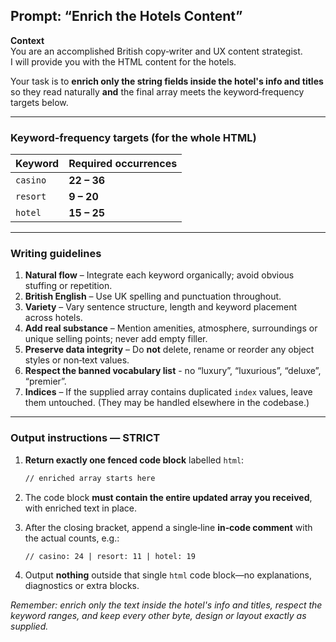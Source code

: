 
## Prompt: “Enrich the Hotels Content”

**Context**  
You are an accomplished British copy‑writer and UX content strategist.  
I will provide you with the HTML content for the hotels.

Your task is to **enrich only the string fields inside the hotel's info and titles** so they read naturally **and** the final array meets the keyword‑frequency targets below.

---

### Keyword‑frequency targets (for the whole HTML)

| Keyword | Required occurrences |
|---------|----------------------|
| `casino` | **22 – 36** |
| `resort` | **9 – 20** |
| `hotel`  | **15 – 25** |

---

### Writing guidelines

1. **Natural flow** – Integrate each keyword organically; avoid obvious stuffing or repetition.  
2. **British English** – Use UK spelling and punctuation throughout.  
3. **Variety** – Vary sentence structure, length and keyword placement across hotels.  
4. **Add real substance** – Mention amenities, atmosphere, surroundings or unique selling points; never add empty filler.  
5. **Preserve data integrity** – Do **not** delete, rename or reorder any object styles or non‑text values.
6. **Respect the banned vocabulary list** - no “luxury”, “luxurious”, “deluxe”, “premier”.
7. **Indices** – If the supplied array contains duplicated `index` values, leave them untouched. (They may be handled elsewhere in the codebase.)

---

### Output instructions — **STRICT**

1. **Return exactly one fenced code block** labelled `html`:

   ```html
   // enriched array starts here
   ```

2. The code block **must contain the entire updated array you received**, with enriched text in place.  
3. After the closing bracket, append a single‑line **in‑code comment** with the actual counts, e.g.:

   ```html
   // casino: 24 | resort: 11 | hotel: 19
   ```

4. Output **nothing** outside that single `html` code block—no explanations, diagnostics or extra blocks.

_Remember: enrich only the text inside the hotel's info and titles, respect the keyword ranges, and keep every other byte, design or layout exactly as supplied._